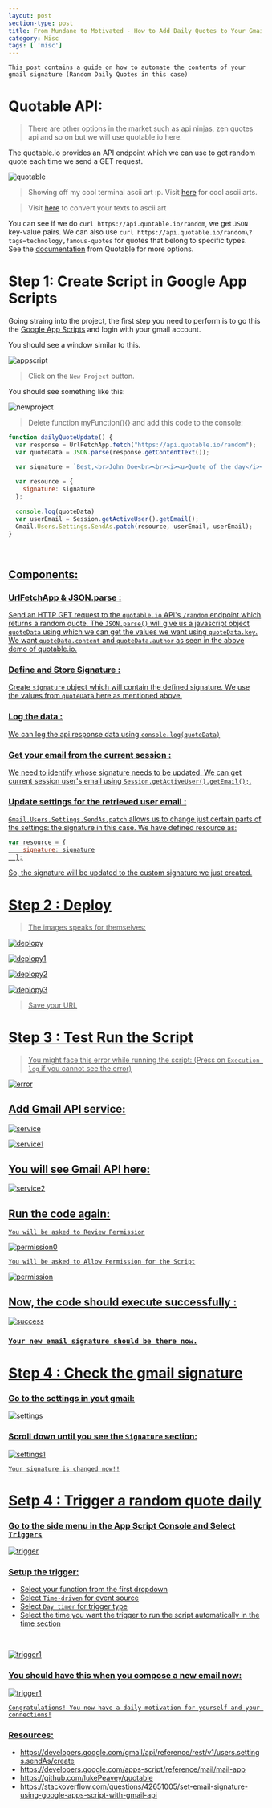 ```yaml
---
layout: post
section-type: post
title: From Mundane to Motivated - How to Add Daily Quotes to Your Gmail Signature
category: Misc
tags: [ 'misc']
---
```


`This post contains a guide on how to automate the contents of your gmail signature (Random Daily Quotes in this case)`

# Quotable API:

> There are other options in the market such as api ninjas, zen quotes api and so on but we will use quotable.io here.

The quotable.io provides an API endpoint which we can use to get random quote each time we send a GET request.

![quotable](/img/posts/auto-quote/quotable-demo.jpg)

> Showing off my cool terminal ascii art :p. Visit [here](http://www.ascii-art.de/ascii/) for cool ascii arts. 

> Visit [here](https://patorjk.com/software/taag/#p=display&f=Graffiti&t=Type%20Something%20) to convert your texts to ascii art

You can see if we do `curl https://api.quotable.io/random`, we get `JSON` key-value pairs. We can also use `curl https://api.quotable.io/random\?tags=technology,famous-quotes` for quotes that belong to specific types. See the [documentation](quotable.io) from Quotable for more options.


# Step 1: Create Script in Google App Scripts

Going straing into the project, the first step you need to perform is to go this the [Google App Scripts](https://script.google.com/) and login with your gmail account.

You should see a window similar to this.

![appscript](/img/posts/auto-quote/app_script.jpg)

> Click on the `New Project` button.

You should see something like this:

![newproject](/img/posts/auto-quote/new_project.jpg)

> Delete function myFunction(){} and add this code to the console:

```javascript
function dailyQuoteUpdate() {
  var response = UrlFetchApp.fetch("https://api.quotable.io/random");
  var quoteData = JSON.parse(response.getContentText());

  var signature = `Best,<br>John Doe<br><br><i><u>Quote of the day</i></u>: <i>"${quoteData.content}" — ${quoteData.author} </i>`;
  
  var resource = {
    signature: signature
  };
  
  console.log(quoteData)
  var userEmail = Session.getActiveUser().getEmail();
  Gmail.Users.Settings.SendAs.patch(resource, userEmail, userEmail);
}
```
<br>

## <u>Components:<u/>

### UrlFetchApp & JSON.parse : 
Send an HTTP GET request to the `quotable.io` API's `/random` endpoint which returns a random quote. The `JSON.parse()` will give us a javascript object `quoteData` using which we can get the values we want using `quoteData.key`. We want `quoteData.content` and `quoteData.author` as seen in the above demo of quotable.io.

### Define and Store Signature : 
Create `signature` object which will contain the defined signature. We use the values from `quoteData` here as mentioned above.

### Log the data :
We can log the api response data using `console.log(quoteData)`

### Get your email from the current session :
We need to identify whose signature needs to be updated. We can get current session user's email using `Session.getActiveUser().getEmail();`.

### Update settings for the retrieved user email :
`Gmail.Users.Settings.SendAs.patch` allows us to change just certain parts of the settings: the signature in this case. We have defined resource as:

```js
var resource = {
    signature: signature
  };
```

So, the signature will be updated to the custom signature we just created.


# Step 2 : Deploy

> The images speaks for themselves: 

![deplopy](/img/posts/auto-quote/deploy.jpg)

![deplopy1](/img/posts/auto-quote/deploy1.jpg)

![deplopy2](/img/posts/auto-quote/deploy2.jpg)

![deplopy3](/img/posts/auto-quote/deploy3.jpg)

> Save your URL

# Step 3 : Test Run the Script

> You might face this error while running the script: (Press on `Execution log` if you cannot see the error)

![error](/img/posts/auto-quote/error.jpg)

## Add Gmail API service:

![service](/img/posts/auto-quote/service.jpg)

![service1](/img/posts/auto-quote/service1.jpg)

## You will see Gmail API here:

![service2](/img/posts/auto-quote/service2.jpg)

## Run the code again:

`You will be asked to Review Permission`

![permission0](/img/posts/auto-quote/allow0.jpg)

`You will be asked to Allow Permission for the Script`

![permission](/img/posts/auto-quote/allow.jpg)

## Now, the code should execute successfully :

![success](/img/posts/auto-quote/success.jpg)

### `Your new email signature should be there now.`

# Step 4 : Check the gmail signature

### Go to the settings in yout gmail:

![settings](/img/posts/auto-quote/settings.jpg)

### Scroll down until you see the `Signature` section:

![settings1](/img/posts/auto-quote/settings1.jpg)

`Your signature is changed now!!`

# Setp 4 : Trigger a random quote daily

### Go to the side menu in the App Script Console and Select `Triggers`

![trigger](/img/posts/auto-quote/trigger.jpg)

### Setup the trigger:

- Select your function from the first dropdown
- Select `Time-driven` for event source
- Select `Day timer` for trigger type
- Select the time you want the trigger to run the script automatically in the time section

<br>

![trigger1](/img/posts/auto-quote/trigger1.jpg)

### You should have this when you compose a new email now: 

![trigger1](/img/posts/auto-quote/final.jpg)

`Congratulations! You now have a daily motivation for yourself and your connections!`

### Resources:
- https://developers.google.com/gmail/api/reference/rest/v1/users.settings.sendAs/create
- https://developers.google.com/apps-script/reference/mail/mail-app
- https://github.com/lukePeavey/quotable
- https://stackoverflow.com/questions/42651005/set-email-signature-using-google-apps-script-with-gmail-api
